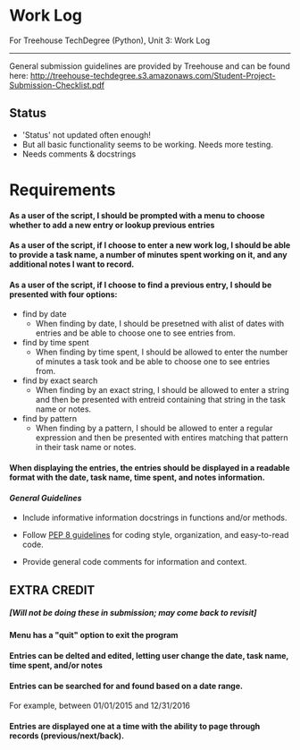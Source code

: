 # Work Log
For Treehouse TechDegree (Python), Unit 3: Work Log

---
General submission guidelines are provided by Treehouse and can be found here: http://treehouse-techdegree.s3.amazonaws.com/Student-Project-Submission-Checklist.pdf

## Status
* 'Status' not updated often enough!
* But all basic functionality seems to be working.  Needs more testing.
* Needs comments & docstrings

# Requirements

#### As a user of the script, I should be prompted with a menu to choose whether to add a new entry or lookup previous entries

#### As a user of the script, if I choose to enter a new work log, I should be able to provide a task name, a number of minutes spent working on it, and any additional notes I want to record.
    
#### As a user of the script, if I choose to find a previous entry, I should be presented with four options:
* find by date
  * When finding by date, I should be presetned with alist of dates with entries and be able to choose one to see entries from.
* find by time spent
  * When finding by time spent, I should be allowed to enter the number of minutes a task took and be able to choose one to see entries from.
* find by exact search
  * When finding by an exact string, I should be allowed to enter a string and then be presented with entreid containing that string in the task name or notes.
* find by pattern
  * When finding by a pattern, I should be allowed to enter a regular expression and then be presented with entires matching that pattern in their task name or notes.

#### When displaying the entries, the entries should be displayed in a readable format with the date, task name, time spent, and notes information.

#### *General Guidelines*
* Include informative information docstrings in functions and/or methods.

* Follow [PEP 8 guidelines](https://www.python.org/dev/peps/pep-0008) for coding style, organization, and easy-to-read code.

* Provide general code comments for information and context.

## EXTRA CREDIT
##### *[Will not be doing these in submission; may come back to revisit]*
#### Menu has a "quit" option to exit the program
   
#### Entries can be delted and edited, letting user change the date, task name, time spent, and/or notes

#### Entries can be searched for and found based on a date range.
For example, between 01/01/2015 and 12/31/2016

#### Entries are displayed one at a time with the ability to page through records (previous/next/back).
